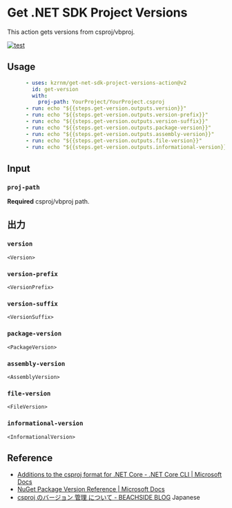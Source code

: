 # Get .NET SDK Project Versions

This action gets versions from csproj/vbproj.

[![test](https://github.com/kzrnm/get-net-sdk-project-versions-action/actions/workflows/test.yml/badge.svg)](https://github.com/kzrnm/get-net-sdk-project-versions-action/actions/workflows/test.yml)

## Usage

```yml
      - uses: kzrnm/get-net-sdk-project-versions-action@v2
        id: get-version
        with:
          proj-path: YourProject/YourProject.csproj
      - run: echo "${{steps.get-version.outputs.version}}"
      - run: echo "${{steps.get-version.outputs.version-prefix}}" 
      - run: echo "${{steps.get-version.outputs.version-suffix}}" 
      - run: echo "${{steps.get-version.outputs.package-version}}" 
      - run: echo "${{steps.get-version.outputs.assembly-version}}" 
      - run: echo "${{steps.get-version.outputs.file-version}}" 
      - run: echo "${{steps.get-version.outputs.informational-version}}" 
```

## Input

### `proj-path`

**Required** csproj/vbproj path.

## 出力
### `version`

`<Version>`
### `version-prefix`

`<VersionPrefix>`
### `version-suffix`

`<VersionSuffix>`
### `package-version`

`<PackageVersion>`
### `assembly-version`

`<AssemblyVersion>`
### `file-version`

`<FileVersion>`
### `informational-version`

`<InformationalVersion>`

## Reference

- [Additions to the csproj format for .NET Core - .NET Core CLI | Microsoft Docs](https://docs.microsoft.com/en-us/dotnet/core/tools/csproj)
- [NuGet Package Version Reference | Microsoft Docs](https://docs.microsoft.com/nuget/concepts/package-versioning)
- [csproj のバージョン 管理 について - BEACHSIDE BLOG](https://blog.beachside.dev/entry/2019/06/06/190000) Japanese
